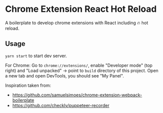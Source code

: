 # Chrome Extension React Hot Reload

A boilerplate to develop chrome extensions with React including 🔥 hot reload.

## Usage

`yarn start` to start dev server.

For Chrome: Go to `chrome://extensions/`, enable "Developer mode" (top right) and "Load unpacked" -> point to `build` directory of this project. Open a new tab and open DevTools, you should see "My Panel".

Inspiration taken from:

- https://github.com/samuelsimoes/chrome-extension-webpack-boilerplate
- https://github.com/checkly/puppeteer-recorder
